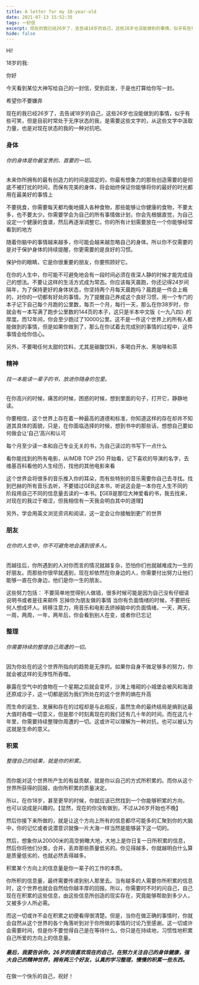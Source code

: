 ```yaml
---
title: A letter for my 18-year-old
date: 2021-07-13 15:52:35
tags: 一封信
excerpt: 现在的我已经26岁了，去告诫18岁的自己，这些26岁也没能做到的事情，似乎有些可笑，但是目前时常处于无序状态的我，是需要这些文字的，从这些文字中汲取力量，也是对现在状态的我的一种对抗吧.
hide: false
---
```


Hi!

18岁的我:

你好

今天看到某位大神写给自己的一封信，受到启发，于是也打算给你写一封。

希望你不要嫌弃

现在的我已经26岁了，去告诫18岁的自己，这些26岁也没能做到的事情，似乎有些可笑，但是目前时常处于无序状态的我，是需要这些文字的，从这些文字中汲取力量，也是对现在状态的我的一种对抗吧。

### 身体

###### 你的身体是你最宝贵的、首要的一切。

未来你所拥有的最有创造力的时间是固定的，你最有想象力的那些创造需要的是彻底不被打扰的时间，而保有完美的身体，将会始终保证你能够将你的最好的时光都用在最美好的事情上

不要挑食，你需要每天都均衡地摄入各种食物，那些能够让你健康的食物，不要太多，也不要太少。你需要学会为自己的所有事情做计划，你会先根据直觉，为自己设定一个健康的食谱，然后再逐渐调整它。你的所有计划需要放在一个你能够经常看到的地方

随着你脑中的事情越来越多，你可能会越来越忽略自己的身体。所以你不仅需要的是对于保护身体的持续提醒，你更需要的是良好的习惯。

保护你的眼睛，它是你很重要的朋友，你要照顾好它。

在你的人生中，你可能不可避免地会有一段时间必须在夜深人静的时候才能完成自己的想法。不要让这样的生活方式成为常态。你应该每天晨跑，你还记得24岁间隔年，为了保持更好的身体状态，你坚持两个月每天晨跑吗？晨跑是一件会上瘾的，对你的一切都有好处的事情。为了提醒自己养成这个良好习惯，用一个专门的本子记下自己每个月跑的公里数，每页一个月，每行一天，那么在你38岁时，你就会有一本写满了跑步公里数的144页的本子，这只是半本中文版《一九八四》的厚度。而12年间，你会至少跑过了10000公里。这不是一件这个世界上的所有人都能做到的事情，但是如果你做到了，那么在你试着去完成别的事情的过程中，这件事情会给你信心。

另外，不要喝任何太甜的饮料，尤其是碳酸饮料，多喝白开水、黑咖啡和茶

### 精神

###### 找一本能读一辈子的书，放进你随身的包里。

在你高兴的时候，痛苦的时候，困惑的时候，想到里面的句子，打开它，静静地读。

你要相信，这个世界上存在着一种最高的道德和标准，你知道这样的存在却并不知道其具体的面貌，只是，在你面临选择的时候，想到书中的那些话，想想自己要如何做会让‘自己’高兴和认可

每个月至少读一本和自己专业无关的书，为自己读过的书写下一点什么

看你能找到的所有电影，从IMDB TOP 250 开始看，记下喜欢的导演的名字，去维基百科看他的人生经历，找他的其他电影来看

这个世界会将很多的音乐推入你的耳朵，而有些特别的音乐需要你自己去寻找。找到巴赫的所有音乐去听，不要错过GEB这本书，听说这会是一本你在人生不同的阶段用自己不同的信息量去读的一本书。【GEB是那位大神爱看的书，我去找来，对现在的我过于艰涩，但我相信有一天我会明白其中的道理】

另外，学会用英文浏览资讯和阅读，这一定会让你接触到更广的世界

### 朋友

###### 在你的人生中，你不可避免地会遇到很多人。

而越往后，你所遇到的人对你而言的情况就越复杂，恐怕你们也就越难成为一生的好朋友。而那些你很早就遇到，现在却依然在你身边的人，你需要付出努力让他们能够一直在你身边，他们是你一生的朋友。

这些努力包括：
不要简单地觉得别人做错，很多时候可能是因为自己没有仔细读说明书或者是往来邮件
忘掉你为朋友做的事情
当你有负面情绪的时候，不要把任何人想成坏人。转移注意力，用音乐和电影去挤掉脑中的负面情绪，一天，两天，一周，两周，一年，两年后，你会看到别人在变，或者你已忘记

### 整理

###### 你需要持续的整理自己周遭的一切。

因为你处在的这个世界所指向的趋势是无序的。如果你自身不做足够多的努力，你就会被这样的无序性所吞噬。

暴露在空气中的食物在一个星期之后就会变坏，沙滩上堆砌的小城堡会被风和海浪还原成沙子，这一切都是因为我们所处在的这个世界的熵在升高

而生命的诞生、发展和存在的过程却是与此相反，虽然生命的最终结局是熵到达最大值时吞噬一切意义，但是那个时刻离现在的我们还有几十年的时间。而在这几十年里，你需要持续整理你周遭的一切。这或许可以理解为一种对抗，也可以被认为这就是生命的意义。

### 积累

###### 整理自己的结果，就是你的积累。

而你能对这个世界所产生的有益贡献，就是你以自己的方式所积累的。而你从这个世界所获得的回报，由你所积累的质量决定。

所以，在你18岁，甚至更早的时候，你就应该已然找到一个你能够积累的方向，也可以说成是兴趣的。【显然，现在的你没有做到，不过从26岁开始也不晚】

然后你接下来所做的，就是让这个方向上所有的信息都尽可能多的汇聚到你的大脑中，你的记忆或者说潜意识就像一片大海一样当然是能够装下这一切的。

然后，想象你从20000米的高空俯瞰大地，大地上是你日复一日所积累的信息，然后你将他们分类，合并，丢弃那些质量低劣的。你见得越多，你就越明白什么算是质量低劣的，也就必然丢得越多。

积累某个方向上的信息量是你一辈子的工作的本质。

你所积的信息量，最终需要传递到别人那里去。当有越多的人需要你所积累的信息时，这个世界也就会自然给你越丰厚的回报。所以，你需要时不时的问自己，自己现在在积累的这些信息，由这些信息所创造的现实存在，究竟能够帮助到多少人，又被多少人所必需。

而这一切或许不会在积累之初便看得很清楚。但是，当你在做正确的事情时，你就会自然从这个世界的各个角落听到对于你所做的事情的讨论乃至感谢。这一切或许会需要时间，但是你不要觉得自己是在等待什么，你只是在持续地，习惯性地积累自己所爱的方向上的信息量。



##### 最后，我要告诉你，26岁的我喜欢现在的自己，在努力关注自己的身体健康，强大自己的精神世界，拥有两三个好友，认真的学习整理，慢慢的积累一些东西。



在做一个快乐的自己，祝好！

